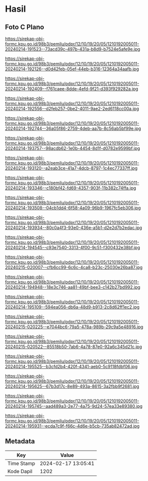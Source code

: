 # Hasil

## Foto C Plano

https://sirekap-obj-formc.kpu.go.id/98b3/pemilu/pdpr/12/10/19/20/05/1210192005011-20240214-191523--73acd39c-497b-431a-b8d9-b7524e5afe9e.jpg

https://sirekap-obj-formc.kpu.go.id/98b3/pemilu/pdpr/12/10/19/20/05/1210192005011-20240214-192126--d0d42feb-05ef-44eb-b316-12364a34aafb.jpg

https://sirekap-obj-formc.kpu.go.id/98b3/pemilu/pdpr/12/10/19/20/05/1210192005011-20240214-192409--f761caee-8dde-4efd-9f21-d393f929282a.jpg

https://sirekap-obj-formc.kpu.go.id/98b3/pemilu/pdpr/12/10/19/20/05/1210192005011-20240214-192556--d2feb257-0be2-4011-9ae2-2ed6118cc00a.jpg

https://sirekap-obj-formc.kpu.go.id/98b3/pemilu/pdpr/12/10/19/20/05/1210192005011-20240214-192744--36a05f86-2759-4deb-aa7b-8c56ab5bf99e.jpg

https://sirekap-obj-formc.kpu.go.id/98b3/pemilu/pdpr/12/10/19/20/05/1210192005011-20240214-193757--98acdb62-1e0b-4454-8d1f-d0782e9599bf.jpg

https://sirekap-obj-formc.kpu.go.id/98b3/pemilu/pdpr/12/10/19/20/05/1210192005011-20240214-193120--a2eab3ce-41a7-4dcb-8797-1c4ec77337ff.jpg

https://sirekap-obj-formc.kpu.go.id/98b3/pemilu/pdpr/12/10/19/20/05/1210192005011-20240214-193346--c180bf42-fd69-4357-903f-11b382c74ffa.jpg

https://sirekap-obj-formc.kpu.go.id/98b3/pemilu/pdpr/12/10/19/20/05/1210192005011-20240214-193508--04cb1dd4-6f58-4a09-96b9-1967fc5eb306.jpg

https://sirekap-obj-formc.kpu.go.id/98b3/pemilu/pdpr/12/10/19/20/05/1210192005011-20240214-193934--80c0a4f3-93e0-436e-a5b1-d2e2d7b2edac.jpg

https://sirekap-obj-formc.kpu.go.id/98b3/pemilu/pdpr/12/10/19/20/05/1210192005011-20240214-194545--c93e7540-3313-4f00-9c51-f300432e38bf.jpg

https://sirekap-obj-formc.kpu.go.id/98b3/pemilu/pdpr/12/10/19/20/05/1210192005011-20240215-020007--cfb6cc99-6c6c-4ca8-b23c-25030e26ba87.jpg

https://sirekap-obj-formc.kpu.go.id/98b3/pemilu/pdpr/12/10/19/20/05/1210192005011-20240214-194948--18e3c746-aa81-49bf-bee3-c142b27bd992.jpg

https://sirekap-obj-formc.kpu.go.id/98b3/pemilu/pdpr/12/10/19/20/05/1210192005011-20240214-195109--594ea056-db6a-48d9-b913-2c8d62ff1ec2.jpg

https://sirekap-obj-formc.kpu.go.id/98b3/pemilu/pdpr/12/10/19/20/05/1210192005011-20240215-020225--e7044bc6-79a5-478a-989b-29c9a5e48916.jpg

https://sirekap-obj-formc.kpu.go.id/98b3/pemilu/pdpr/12/10/19/20/05/1210192005011-20240215-020522--85518b50-7ab6-4a78-87e0-92a6c345d21c.jpg

https://sirekap-obj-formc.kpu.go.id/98b3/pemilu/pdpr/12/10/19/20/05/1210192005011-20240214-195525--b3cfd2b4-420f-4341-aeb0-5c9118fdbf06.jpg

https://sirekap-obj-formc.kpu.go.id/98b3/pemilu/pdpr/12/10/19/20/05/1210192005011-20240214-195625--67b3d17c-8e89-493a-8615-3a2fbb9f2681.jpg

https://sirekap-obj-formc.kpu.go.id/98b3/pemilu/pdpr/12/10/19/20/05/1210192005011-20240214-195745--aad489a3-2e77-4a75-9d24-57ea33e89380.jpg

https://sirekap-obj-formc.kpu.go.id/98b3/pemilu/pdpr/12/10/19/20/05/1210192005011-20240214-195931--ecda7c9f-f66c-4d6e-b5cb-735ab82472ad.jpg


## Metadata

| Key        | Value               |
| ---------- | ------------------- |
| Time Stamp | 2024-02-17 13:05:41 |
| Kode Dapil | 1202                |



